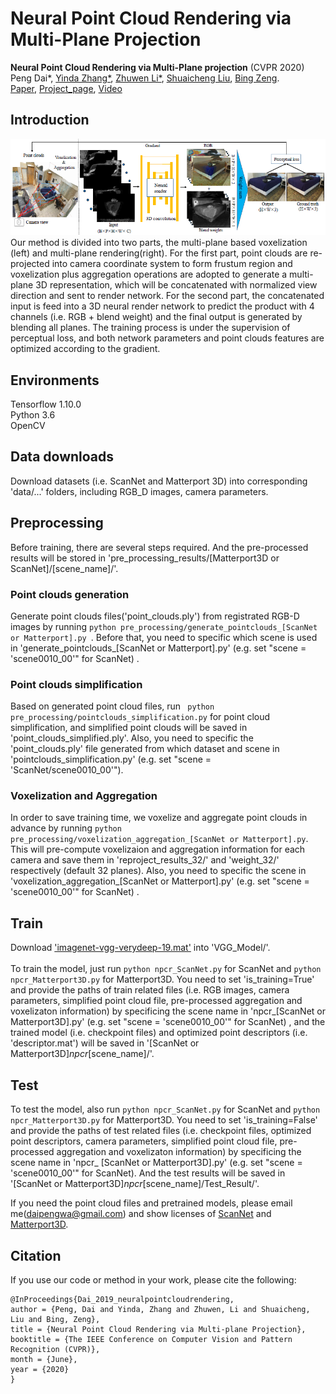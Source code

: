 # Neural Point Cloud Rendering via Multi-Plane Projection

**Neural Point Cloud Rendering via Multi-Plane projection** (CVPR 2020)  
Peng Dai*, [Yinda Zhang*](https://www.zhangyinda.com/), [Zhuwen Li*](https://scholar.google.com/citations?user=gIBLutQAAAAJ&hl=en), [Shuaicheng Liu](http://www.liushuaicheng.org/), [Bing Zeng](https://scholar.google.com/citations?user=s-kUGYQAAAAJ&hl=en).
<br>[Paper](https://arxiv.org/abs/1912.04645.pdf), [Project_page](https://daipengwa.github.io/NeuralPointCloudRendering_ProjectPage/), [Video](https://www.youtube.com/embed/iWehgsCjZZE)


## Introduction
<img src='./images/framework.png' width=1000>
<br>
Our method is divided into two parts, the multi-plane based voxelization (left) and multi-plane rendering(right). For the first part, point clouds are re-projected into camera coordinate system to form frustum region and voxelization plus aggregation operations are adopted to generate a multi-plane 3D representation, which will be concatenated with normalized view direction and sent to render network. For the second part, the concatenated input is feed into a 3D neural render network to predict the product with 4 channels (i.e. RGB + blend weight) and the final output is generated by blending all planes. The training process is under the supervision of perceptual loss, and both network parameters and point clouds features are optimized according to the gradient.

## Environments
Tensorflow 1.10.0
<br>
Python 3.6
<br>
OpenCV

## Data downloads
Download datasets (i.e. ScanNet and Matterport 3D) into corresponding 'data/...' folders, including RGB_D images, camera parameters.

## Preprocessing
Before training, there are several steps required. And the pre-processed results will be stored in 'pre_processing_results/[Matterport3D or ScanNet]/[scene_name]/'.

### Point clouds generation
Generate point clouds files('point_clouds.ply') from registrated RGB-D images by running ```python pre_processing/generate_pointclouds_[ScanNet or Matterport].py ```. Before that, you need to specific which scene is used in 'generate_pointclouds_[ScanNet or Matterport].py' (e.g. set "scene = 'scene0010_00'" for ScanNet) .

### Point clouds simplification
Based on generated point cloud files, run ``` python pre_processing/pointclouds_simplification.py``` for point cloud simplification, and simplified point clouds will be saved in 'point_clouds_simplified.ply'. Also, you need to specific the 'point_clouds.ply' file generated from which dataset and scene in 'pointclouds_simplification.py' (e.g. set "scene = 'ScanNet/scene0010_00'").

### Voxelization and Aggregation
In order to save training time, we voxelize and aggregate point clouds in advance by running ```python pre_processing/voxelization_aggregation_[ScanNet or Matterport].py```. This will pre-compute voxelizaion and aggregation information for each camera and save them in 'reproject_results_32/' and 'weight_32/' respectively (default 32 planes). Also, you need to specific the scene in 'voxelization_aggregation_[ScanNet or Matterport].py' (e.g. set "scene = 'scene0010_00'" for ScanNet) . 

## Train
Download ['imagenet-vgg-verydeep-19.mat'](https://drive.google.com/file/d/1BAncAnrk2u82t-o8mprMlFWqhege_LgL/view?usp=sharing) into 'VGG_Model/'.
<br>
<br>
To train the model, just run ```python npcr_ScanNet.py``` for ScanNet and ```python npcr_Matterport3D.py``` for Matterport3D. You need to set 'is_training=True' and provide the paths of train related files (i.e. RGB images, camera parameters, simplified point cloud file, pre-processed aggregation and voxelizaton information) by specificing the scene name in 'npcr_[ScanNet or Matterport3D].py' (e.g. set "scene = 'scene0010_00'" for ScanNet) , and the trained model (i.e. checkpoint files) and optimized point descriptors (i.e. 'descriptor.mat') will be saved in '[ScanNet or Matterport3D]_npcr_[scene_name]/'.
<br>

## Test
To test the model, also run ```python npcr_ScanNet.py``` for ScanNet and ```python npcr_Matterport3D.py``` for Matterport3D. You need to set 'is_training=False' and provide the paths of test related files (i.e. checkpoint files, optimized point descriptors, camera parameters, simplified point cloud file, pre-processed aggregation and voxelizaton information) by specificing the scene name in 'npcr_ [ScanNet or Matterport3D].py' (e.g. set "scene = 'scene0010_00'" for ScanNet). And the test results will be saved in '[ScanNet or Matterport3D]_npcr_[scene_name]/Test_Result/'.

If you need the point cloud files and pretrained models, please email me(daipengwa@gmail.com) and show licenses of [ScanNet](https://github.com/ScanNet/ScanNet) and [Matterport3D](https://github.com/niessner/Matterport).

## Citation
If you use our code or method in your work, please cite the following:
```
@InProceedings{Dai_2019_neuralpointcloudrendering,
author = {Peng, Dai and Yinda, Zhang and Zhuwen, Li and Shuaicheng, Liu and Bing, Zeng},
title = {Neural Point Cloud Rendering via Multi-plane Projection},
booktitle = {The IEEE Conference on Computer Vision and Pattern Recognition (CVPR)},
month = {June},
year = {2020}
}

